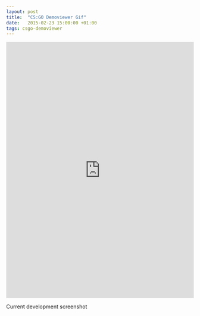 ```yaml
---
layout: post
title:  "CS:GO Demoviewer Gif"
date:   2015-02-23 15:00:00 +01:00
tags: csgo-demoviewer
---
```

<iframe class="imgur-embed" width="100%" height="689" frameborder="0" src="http://i.imgur.com/S3mk1DB.gifv#embed"></iframe>

Current development screenshot
